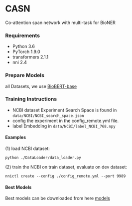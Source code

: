 # CASN
Co-attention span network with multi-task for BioNER  

### Requirements
* Python 3.6
* PyTorch 1.9.0
*  transformers 2.1.1  
*  nni 2.4
  
### Prepare Models
all Datasets, we use [BioBERT-base](https://github.com/dmis-lab/biobert)

### Training Instructions
  * NCBI dataset Experiment  Search Space is found in `data/NCBI/NCBI_search_space.json` 
  * config the experiment in the config_remote.yml file.
  *  label Embedding in `data/NCBI/label_NCBI_768.npy` 
  
#### Examples
(1) load NCBI dataset:
```
python ./DataLoader/data_loader.py

```

(2) train the NCBI on train dataset, evaluate on dev dataset:
```
nnictl create --config ./config_remote.yml --port 9989
```
  

#### Best Models
Best models can be downloaded from here  [models](https://drive.google.com/drive/)
